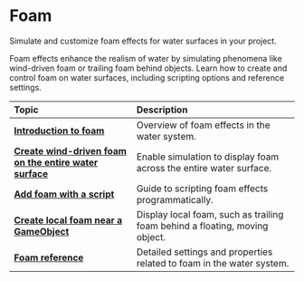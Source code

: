 # Foam

Simulate and customize foam effects for water surfaces in your project.

Foam effects enhance the realism of water by simulating phenomena like wind-driven foam or trailing foam behind objects. Learn how to create and control foam on water surfaces, including scripting options and reference settings.

| **Topic**                                                                                  | **Description**                                                        |
| :----------------------------------------------------------------------------------------- | :--------------------------------------------------------------------- |
| **[Introduction to foam](introduction-to-foam.md)**                                        | Overview of foam effects in the water system.                          |
| **[Create wind-driven foam on the entire water surface](create-wind-driven-foam-on-the-whole-water-surface.md)** | Enable simulation to display foam across the entire water surface.     |
| **[Add foam with a script](add-foam-with-script.md)**                                      | Guide to scripting foam effects programmatically.                      |
| **[Create local foam near a GameObject](create-local-foam-in-the-wake-of-a-gameobject.md)** | Display local foam, such as trailing foam behind a floating, moving object.                |
| **[Foam reference](settings-and-properties-related-to-the-water-system.md)**              | Detailed settings and properties related to foam in the water system.  |
